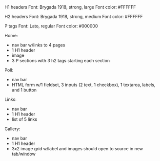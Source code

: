 H1 headers
Font: Brygada 1918, strong, large
Font color: #FFFFFF

H2 headers
Font: Brygada 1918, strong, medium
Font color: #FFFFFF

P tags
Font: Lato, regular
Font color: #000000

Home:

- nav bar w/links to 4 pages
- 1 H1 header
- image
- 3 P sections with 3 h2 tags starting each section

Poll: 

- nav bar
- HTML form w/1 fieldset, 3 inputs (2 text, 1 checkbox), 1 textarea, labels, and 1 button

Links:
- nav bar
- 1 H1 header
- list of 5 links

Gallery:
- nav bar
- 1 H1 header
- 3x2 image grid w/label and images should open to source in new tab/window